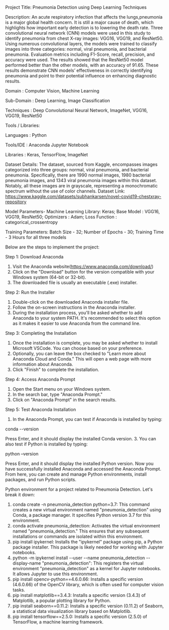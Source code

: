 Project Title: Pneumonia Detection using Deep Learning Techniques

Description: 
An acute respiratory infection that affects the lungs,pneumonia is a major global health concern. It is still a major cause of death, which highlights how important early detection is to lowering the death rate. Three convolutional neural network (CNN) models were used in this study to identify pneumonia from chest X-ray images: VGG16, VGG19, and ResNet50. Using numerous convolutional layers, the models were trained to classify images into three categories: normal, viral pneumonia, and bacterial pneumonia. Evaluation metrics including F1-Score, recall, precision, and accuracy were used. The results showed that the ResNet50 model performed better than the other models, with an accuracy of 91.65. These results demonstrate CNN models’ effectiveness in correctly identifying pneumonia and point to their potential influence on enhancing diagnostic results.

Domain             : Computer Vision, Machine Learning

Sub-Domain         : Deep Learning, Image Classification

Techniques         : Deep Convolutional Neural Network, ImageNet, VGG16, VGG19, ResNet50

Tools / Libraries:

Languages               : Python

Tools/IDE               : Anaconda Jupyter Notebook

Libraries               : Keras, TensorFlow, ImageNet


Dataset Details:
The dataset, sourced from Kaggle, encompasses images categorized into three groups: normal, viral pneumonia, and bacterial pneumonia. Specifically, there are 1990 normal images, 1980 bacterial pneumonia images, and 1343 viral pneumonia images within this dataset. Notably, all these images are in grayscale, representing a monochromatic spectrum without the use of color channels.
Dataset Link: https://www.kaggle.com/datasets/subhankarsen/novel-covid19-chestxray-repository

Model Parameters-
Machine Learning Library: Keras;
Base Model              : VGG16, VGG19, ResNet50;
Optimizers              : Adam;
Loss Function           : categorical_crossentropy

Training Parameters: 
Batch Size              - 32;
Number of Epochs        - 30;
Training Time           - 3 Hours for all three models

Below are the steps to implement the project:

Step 1: Download Anaconda
1.	Visit the Anaconda website(https://www.anaconda.com/download/)
2.	Click on the "Download" button for the version compatible with your Windows system (64-bit or 32-bit).
3.	The downloaded file is usually an executable (.exe) installer.

Step 2: Run the Installer
1.	Double-click on the downloaded Anaconda installer file.
2.	Follow the on-screen instructions in the Anaconda installer.
3.	During the installation process, you'll be asked whether to add Anaconda to your system PATH. It's recommended to select this option as it makes it easier to use Anaconda from the command line.

Step 3: Completing the Installation
1.	Once the installation is complete, you may be asked whether to install Microsoft VSCode. You can choose based on your preference.
2.	Optionally, you can leave the box checked to "Learn more about Anaconda Cloud and Conda." This will open a web page with more information about Anaconda.
3.	Click "Finish" to complete the installation.

Step 4: Access Anaconda Prompt
1.	Open the Start menu on your Windows system.
2.	In the search bar, type "Anaconda Prompt."
3.	Click on "Anaconda Prompt" in the search results.

Step 5: Test Anaconda Installation
1.	In the Anaconda Prompt, you can test if Anaconda is installed by typing:
   
conda --version

Press Enter, and it should display the installed Conda version.
3.	You can also test if Python is installed by typing:
   
python –version

Press Enter, and it should display the installed Python version.
Now you have successfully installed Anaconda and accessed the Anaconda Prompt. From here, you can create and manage Python environments, install packages, and run Python scripts.

Python environment for a project related to Pneumonia Detection. 
Let's break it down:
1.	conda create -n pneumonia_detection python=3.7: This command creates a new virtual environment named "pneumonia_detection" using Conda, a package manager. It specifies Python version 3.7 for this environment.
2.	conda activate pneumonia_detection: Activates the virtual environment named "pneumonia_detection." This ensures that any subsequent installations or commands are isolated within this environment.
3.	pip install ipykernel: Installs the "ipykernel" package using pip, a Python package installer. This package is likely needed for working with Jupyter notebooks.
4.	python -m ipykernel install --user --name pneumonia_detection --display-name "pneumonia_detection": This registers the virtual environment "pneumonia_detection" as a kernel for Jupyter notebooks. It allows Jupyter to use this environment.
5.	pip install opencv-python==4.6.0.66: Installs a specific version (4.6.0.66) of the OpenCV library, which is often used for computer vision tasks.
6.	pip install matplotlib==3.4.3: Installs a specific version (3.4.3) of Matplotlib, a popular plotting library for Python.
7.	pip install seaborn==0.11.2: Installs a specific version (0.11.2) of Seaborn, a statistical data visualization library based on Matplotlib.
8.	pip install tensorflow==2.5.0: Installs a specific version (2.5.0) of TensorFlow, a machine learning framework.


